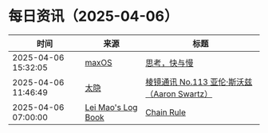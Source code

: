 ﻿# 每日资讯（2025-04-06）

|时间|来源|标题|
|---|---|---|
|2025-04-06 15:32:05|[maxOS](https://maxoxo.me/rss/)|[思考，快与慢](https://maxoxo.me/thinking-fast-and-slow/)|
|2025-04-06 11:46:49|[太隐](https://wangyurui.com/feed.xml)|[棱镜通讯 No.113 亚伦·斯沃兹（Aaron Swartz）](https://wangyurui.com/posts/leng-jing-tong-xun-no-113-ya-lun-si-wo-zi-aaron-e760e0ca)|
|2025-04-06 07:00:00|[Lei Mao's Log Book](https://leimao.github.io/atom.xml)|[Chain Rule](https://leimao.github.io/blog/Chain-Rule/)|

